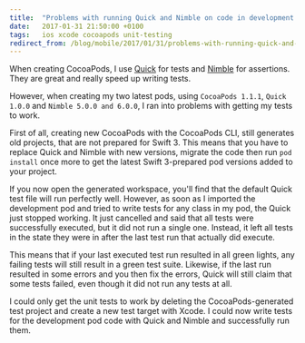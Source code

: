 ```yaml
---
title:  "Problems with running Quick and Nimble on code in development CocoaPod"
date:   2017-01-31 21:50:00 +0100
tags:	ios xcode cocoapods unit-testing
redirect_from: /blog/mobile/2017/01/31/problems-with-running-quick-and-nimble-on-code-in-development-cocoapod
---
```



When creating CocoaPods, I use [Quick](https://github.com/Quick/Quick) for tests
and [Nimble](https://github.com/Quick/Nimble) for assertions. They are great and
really speed up writing tests.

However, when creating my two latest pods, using `CocoaPods 1.1.1`, `Quick 1.0.0`
and `Nimble 5.0.0 and 6.0.0`, I ran into problems with getting my tests to work.

First of all, creating new CocoaPods with the CocoaPods CLI, still generates old
projects, that are not prepared for Swift 3. This means that you have to replace
Quick and Nimble with new versions, migrate the code then run `pod install` once
more to get the latest Swift 3-prepared pod versions added to your project.

If you now open the generated workspace, you'll find that the default Quick test
file will run perfectly well. However, as soon as I imported the development pod
and tried to write tests for any class in my pod, the Quick just stopped working.
It just cancelled and said that all tests were successfully executed, but it did
not run a single one. Instead, it left all tests in the state they were in after
the last test run that actually did execute.

This means that if your last executed test run resulted in all green lights, any
failing tests will still result in a green test suite. Likewise, if the last run
resulted in some errors and you then fix the errors, Quick will still claim that
some tests failed, even though it did not run any tests at all.

I could only get the unit tests to work by deleting the CocoaPods-generated test
project and create a new test target with Xcode. I could now write tests for the
development pod code with Quick and Nimble and successfully run them.
